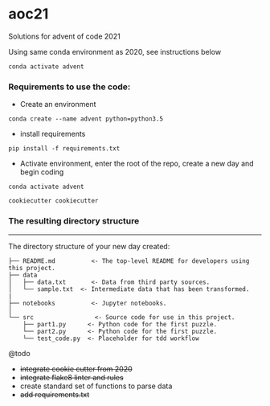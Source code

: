 # aoc21

Solutions for advent of code 2021

Using same conda environment as 2020, see instructions below

```conda activate advent```

### Requirements to use the code:

- Create an environment

```
conda create --name advent python=python3.5
```

- install requirements

```
pip install -f requirements.txt
```

- Activate environment, enter the root of the repo, create a new day and begin coding

```
conda activate advent

cookiecutter cookiecutter
```

### The resulting directory structure
------------

The directory structure of your new day created:

```
├── README.md          <- The top-level README for developers using this project.
├── data
│   ├── data.txt       <- Data from third party sources.
│   └── sample.txt  <- Intermediate data that has been transformed.
|
├── notebooks          <- Jupyter notebooks.
│
└── src                 <- Source code for use in this project.
    ├── part1.py      <- Python code for the first puzzle.
    └── part2.py      <- Python code for the first puzzle.
    └── test_code.py  <- Placeholder for tdd workflow

```


@todo
- ~~integrate cookie cutter from 2020~~
- ~~integrate flake8 linter and rules~~
- create standard set of functions to parse data
- ~~add requirements.txt~~